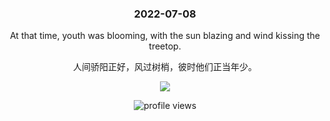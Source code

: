 <!-- [START DAILY SAYING] -->
<!-- Please keep comment here to allow auto update -->
<h3 align="center">2022-07-08</h3>
<p align="center">At that time, youth was blooming, with the sun blazing and wind kissing the treetop.</p>
<p align="center">人间骄阳正好，风过树梢，彼时他们正当年少。</p>
<p align="center"><img src="images.weserv.nl/?url=https://staticedu-wps.cache.iciba.com/image/bc1c68bfb5ca1ab37aef6f068346e3ed.jpg"/></p>
<!-- [END DAILY SAYING] -->

<p align="center"><img alt="profile views" src="https://komarev.com/ghpvc/?username=bubkoo&color=brightgreen&style=flat-square&label=PROFILE+VIEWS" /></p>
